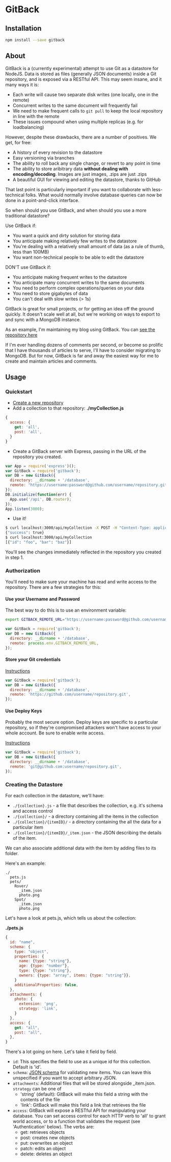 # GitBack

## Installation

```bash
npm install --save gitback
```

## About

GitBack is a (currently experimental) attempt to use Git as a datastore for NodeJS. 
Data is stored as files (generally JSON documents) inside a Git repository, and is exposed
via a RESTful API. This may seem insane, and it many ways it is:
* Each write will cause two separate disk writes (one locally, one in the remote)
* Concurrent writes to the same document will frequently fail
* We need to make frequent calls to ```git pull``` to keep the local repository in line with the remote
* These issues compound when using multiple replicas (e.g. for loadbalancing)

However, despite these drawbacks, there are a number of positives. We get, for free:
* A history of every revision to the datastore
* Easy versioning via branches
* The ability to roll back any single change, or revert to any point in time
* The ability to store aribitrary data **without dealing with encoding/decoding**. Images are just images, .zips are just .zips
* A beautiful GUI for viewing and editing the datastore, thanks to GitHub

That last point is particularly important if you want to collaborate with less-technical folks.
What would normally involve database queries can now be done in a point-and-click interface.

So when should you use GitBack, and when should you use a more traditional datastore?

Use GitBack if:
* You want a quick and dirty solution for storing data
* You anticipate making relatively few writes to the datastore
* You're dealing with a relatively small amount of data (as a rule of thumb, less than 100MB)
* You want non-technical people to be able to edit the datastore

DON'T use GitBack if:
* You anticipate making frequent writes to the datastore
* You anticipate many concurrent writes to the same documents
* You need to perform complex operations/queries on your data
* You need to store gigabytes of data
* You can't deal with slow writes (> 1s)
 
GitBack is great for small projects, or for getting an idea off the ground quickly.
It doesn't scale well at all, but we're working on ways to export to and sync with a
MongoDB instance.

As an example, I'm maintaining my blog using GitBack. You can
[see the repository here](https://github.com/bobby-brennan/gitback-blog)

If I'm ever handling dozens of comments per second, or become so prolific that I have
thousands of articles to serve, I'll have to consider migrating to MongoDB. But for now,
GitBack is far and away the easiest way for me to create and maintain articles and comments.

## Usage

### Quickstart
* [Create a new repository](https://github.com/new)
* Add a collection to that repository:
**./myCollection.js**
```js
{
  access: {
    get: 'all',
    post: 'all',
  }
}
```
* Create a GitBack server with Express, passing in the URL of the repository you created.
```js
var App = require('express')();
var GitBack = require('gitback');
var DB = new GitBack({
  directory: __dirname + '/database',
  remote: "https://username:password@github.com/username/repository.git"
});
DB.initialize(function(err) {
  App.use('/api', DB.router);
});
App.listen(3000);
```
* Use it!
```bash
$ curl localhost:3000/api/myCollection -X POST -H "Content-Type: application/json" -d '{"id": "foo", "bar": "baz"}'
{"success": true}
$ curl localhost:3000/api/myCollection
[{"id": "foo", "bar": "baz"}]
```

You'll see the changes immediately reflected in the repository you created in step 1.

### Authorization

You'll need to make sure your machine has read and write access to the repository.
There are a few strategies for this:

#### Use your Username and Password
The best way to do this is to use an environment variable:
```bash
export GITBACK_REMOTE_URL="https://username:password@github.com/username/repository.git"
```
```js
var GitBack = require('gitback');
var DB = new GitBack({
  directory: __dirname + '/database',
  remote: process.env.GITBACK_REMOTE_URL,
});
```

#### Store your Git credentials
[Instructions](http://git-scm.com/docs/git-credential-store)
```js
var GitBack = require('gitback');
var DB = new GitBack({
  directory: __dirname + '/database',
  remote: 'https://github.com/username/repository.git',
});
```

#### Use Deploy Keys
Probably the most secure option. Deploy keys are specific to a particular
repository, so if they're compromised attackers won't have access to your whole account.
Be sure to enable write access.

[Instructions](https://developer.github.com/guides/managing-deploy-keys/#deploy-keys)
```js
var GitBack = require('gitback');
var DB = new GitBack({
  directory: __dirname + '/database',
  remote: 'git@github.com:username/repository.git',
});
```

### Creating the Datastore

For each collection in the datastore, we'll have:
* ```./{collection}.js``` - a file that describes the collection, e.g. it's schema and access control
* ```./{collection}/``` - a directory containing all the items in the collection
* ```./{collection}/{itemID}/``` - a directory containing the all the data for a particular item
* ```./{collection}/{itemID}/_item.json``` - the JSON describing the details of the item.

We can also associate additional data with the item by adding files to its folder.

Here's an example:

```
./
  pets.js
  pets/
    Rover/
      _item.json
      photo.png
    Spot/
      _item.json
      photo.png
```

Let's have a look at pets.js, which tells us about the collection:

**./pets.js**
```js
{
  id: "name",
  schema: {
    type: "object",
    properties: {
      name: {type: "string"},
      age: {type: "number"},
      type: {type: "string"},
      owners: {type: "array", items: {type: "string"}},
    }
    additionalProperties: false,
  },
  attachments: {
    photo: {
      extension: 'png',
      strategy: 'link',
    }
  },
  access: {
    get: "all",
    post: "all",
  },
}
```

There's a lot going on here. Let's take it field by field.
* ```id```: This specifies the field to use as a unique id for this collection. Default is 'id'.
* ```schema```: [JSON schema](http://json-schema.org/) for validating new items. You can leave this unspecified if you want to accept arbitrary JSON.
* ```attachments```: Additional files that will be stored alongside _item.json.  ```strategy``` can be one of
  * 'string' (default): GitBack will make this field a string with the contents of the file
  * 'link': GitBack will make this field a link that retrieves the file
* ```access```: GitBack will expose a RESTful API for manipulating your database. You can set access control for each HTTP verb to 'all' to grant world access, or to a function that validates the request (see 'Authentication' below). The verbs are:
  * get: retrieves objects
  * post: creates new objects
  * put: overwrites an object
  * patch: edits an object
  * delete: deletes an object

  
